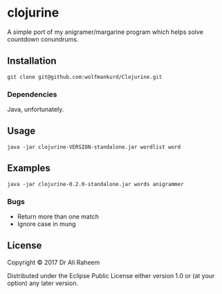 # clojurine

A simple port of my anigramer/margarine program which helps solve countdown conundrums.

## Installation

```
git clone git@github.com:wolfmankurd/Clojurine.git
```

### Dependencies

Java, unfortunately.

## Usage

```
java -jar clojurine-VERSION-standalone.jar wordlist word
```

## Examples

```
java -jar clojurine-0.2.0-standalone.jar words anigrammer
```

### Bugs

* Return more than one match
* Ignore case in mung


## License

Copyright © 2017 Dr Ali Raheem

Distributed under the Eclipse Public License either version 1.0 or (at
your option) any later version.
